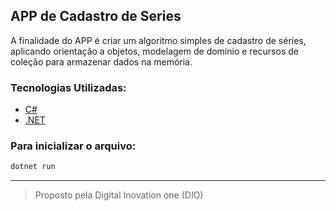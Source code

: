## APP de Cadastro de Series

A finalidade do APP é criar um algoritmo simples de cadastro de séries, aplicando orientação a objetos, modelagem de domínio e recursos de coleção para armazenar dados na memória. 

### Tecnologias Utilizadas:

- [C#](https://docs.microsoft.com/pt-br/dotnet/csharp/)
- [.NET](https://dotnet.microsoft.com/en-us/download)

### Para inicializar o arquivo: 
```bash
dotnet run
```
---
>  Proposto pela Digital Inovation one (DIO)
